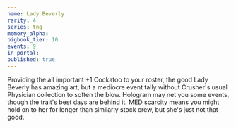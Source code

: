```yaml
---
name: Lady Beverly
rarity: 4
series: tng
memory_alpha:
bigbook_tier: 10
events: 9
in_portal:
published: true
---
```


Providing the all important +1 Cockatoo to your roster, the good Lady Beverly has amazing art, but a mediocre event tally without Crusher's usual Physician collection to soften the blow. Hologram may net you some events, though the trait's best days are behind it. MED scarcity means you might hold on to her for longer than similarly stock crew, but she's just not that good.
